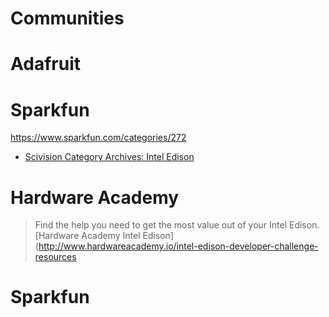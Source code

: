 # Communities


# Adafruit



# Sparkfun

https://www.sparkfun.com/categories/272

- [Scivision Category Archives: Intel Edison](https://scivision.co/category/intel-edison/)

# Hardware Academy

> Find the help you need to get the most value out of your Intel Edison. [Hardware Academy Intel Edison](http://www.hardwareacademy.io/intel-edison-developer-challenge-resources

# Sparkfun


